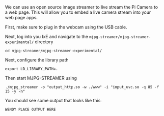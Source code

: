 We can use an open source image streamer to live stream the Pi Camera to a web page. This will allow you to embed a live camera stream into your web page apps.

First, make sure to plug in the webcam using the USB cable.

Next, log into you IxE and navigate to the `mjpg-streamer/mjpg-streamer-experimental/` directory

```shell
cd mjpg-streamer/mjpg-streamer-experimental/
```

Next, configure the library path

```shell
export LD_LIBRARY_PATH=.
```

Then start MJPG-STREAMER using

```shell
./mjpg_streamer -o "output_http.so -w ./www" -i "input_uvc.so -q 85 -f 15 -y -n"
```

You should see some output that looks like this:

```shell
WENDY PLACE OUTPUT HERE
```